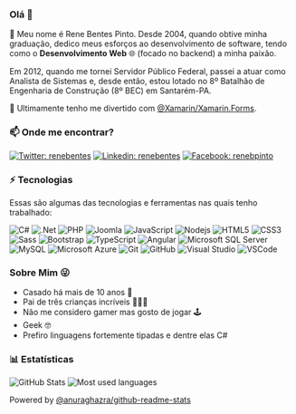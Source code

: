 ### Olá 👋

🔭 Meu nome é Rene Bentes Pinto. Desde 2004, quando obtive minha graduação, dedico meus esforços ao desenvolvimento de software, tendo como o **Desenvolvimento Web** 🌐 (focado no backend) a minha paixão.

Em 2012, quando me tornei Servidor Público Federal, passei a atuar como Analista de Sistemas e, desde então, estou lotado no 8º Batalhão de Engenharia de Construção (8º BEC) em Santarém-PA.

🌱 Ultimamente tenho me divertido com [@Xamarin/Xamarin.Forms](xamarin/Xamarin.Forms).

### 📫 Onde me encontrar?

[![Twitter: renebentes](https://img.shields.io/badge/Twitter-blue?style=flat-square&logo=Twitter&logoColor=white&link=https://www.twitter.com/renebentes)](https://twitter.com/renebentes)
[![Linkedin: renebentes](https://img.shields.io/badge/-LinkedIn-%230077B5?style=flat-square&logo=Linkedin&logoColor=white&link=https://www.linkedin.com/in/renebentes/)](https://www.linkedin.com/in/renebentes/)
[![Facebook: renebpinto](https://img.shields.io/badge/Facebook-%231877F2.svg?&style=flat-square&logo=facebook&logoColor=white&link=https://www.facebook.com/renebpinto)](https://www.facebook.com/renebpinto)

### ⚡ Tecnologias

Essas são algumas das tecnologias e ferramentas nas quais tenho trabalhado:

![C#](https://img.shields.io/badge/-C%23-239120?style=flat-square&logo=c-sharp)
![.Net](https://img.shields.io/badge/-.Net-5C2D91?style=flat-square&logo=.net)
![PHP](https://img.shields.io/badge/PHP-777BB4?style=flat-square&logo=php&logoColor=white)
![Joomla](https://img.shields.io/badge/-Joomla-5091CD?style=flat-square&logo=joomla&logoColor=white)
![JavaScript](https://img.shields.io/badge/-JavaScript-black?style=flat-square&logo=javascript)
![Nodejs](https://img.shields.io/badge/-Nodejs-339933?style=flat-square&logo=Node.js&logoColor=white)
![HTML5](https://img.shields.io/badge/-HTML5-E34F26?style=flat-square&logo=html5&logoColor=white)
![CSS3](https://img.shields.io/badge/-CSS3-1572B6?style=flat-square&logo=css3)
![Sass](https://img.shields.io/badge/-Sass-CC6699?style=flat-square&logo=sass&logoColor=white)
![Bootstrap](https://img.shields.io/badge/-Bootstrap-563D7C?style=flat-square&logo=bootstrap)
![TypeScript](https://img.shields.io/badge/-TypeScript-007ACC?style=flat-square&logo=typescript)
![Angular](https://img.shields.io/badge/-Angular-DD0031?style=flat-square&logo=angular)
![Microsoft SQL Server](https://img.shields.io/badge/-SQL%20Server-CC2927?style=flat-square&logo=microsoft-sql-server&logoColor=white)
![MySQL](https://img.shields.io/badge/-MySQL-4479A1?style=flat-square&logo=mysql&logoColor=white)
![Microsoft Azure](https://img.shields.io/badge/Microsoft%20Azure-0089D6?style=flat-square&logo=microsoft-azure&logoColor=white)
![Git](https://img.shields.io/badge/-Git-black?style=flat-square&logo=git)
![GitHub](https://img.shields.io/badge/-GitHub-181717?style=flat-square&logo=github)
![Visual Studio](https://img.shields.io/badge/-Visual%20Studio-5C2D91?style=flat-square&logo=visual-studio&logoColor=white)
![VSCode](https://img.shields.io/badge/-VSCode-007ACC?style=flat-square&logo=visual-studio-code&logoColor=white)

### Sobre Mim 😜

- Casado há mais de 10 anos 👫
- Pai de três crianças incríveis 👧👦👶
- Não me considero gamer mas gosto de jogar 🕹
- Geek 🤓
- Prefiro linguagens fortemente tipadas e dentre elas C#

### 📊 Estatísticas

<span>
<img alt="GitHub Stats" src="https://github-readme-stats.vercel.app/api?username=renebentes&show_icons=true" />
<img alt="Most used languages" src="https://github-readme-stats.vercel.app/api/top-langs?username=renebentes&layout=compact" />
</span>

Powered by [@anuraghazra/github-readme-stats](https://github.com/anuraghazra/github-readme-stats)
